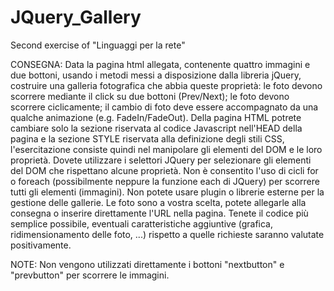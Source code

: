 # JQuery_Gallery
Second exercise of "Linguaggi per la rete"


CONSEGNA:
Data la pagina html allegata, contenente quattro immagini e due bottoni, usando i metodi messi a disposizione dalla libreria jQuery, costruire una galleria fotografica che abbia queste proprietà:
le foto devono scorrere mediante il click su due bottoni (Prev/Next);
le foto devono scorrere ciclicamente;
il cambio di foto deve essere accompagnato da una qualche animazione (e.g. FadeIn/FadeOut).
Della pagina HTML potrete cambiare solo la sezione riservata al codice Javascript nell'HEAD della pagina e la sezione STYLE riservata alla definizione degli stili CSS, l'esercitazione consiste quindi nel manipolare gli elementi del DOM e le loro proprietà.
Dovete utilizzare i selettori JQuery per selezionare gli elementi del DOM che rispettano alcune proprietà. Non è consentito l'uso di cicli for o foreach (possibilmente neppure la funzione each di JQuery) per scorrere tutti gli elementi (immagini). Non potete usare plugin o librerie esterne per la gestione delle gallerie. Le foto sono a vostra scelta, potete allegarle alla consegna o inserire direttamente l'URL nella pagina.
Tenete il codice più semplice possibile, eventuali caratteristiche aggiuntive (grafica, ridimensionamento delle foto, ...) rispetto a quelle richieste saranno valutate positivamente.


NOTE:
Non vengono utilizzati direttamente i bottoni "nextbutton" e "prevbutton" per scorrere le immagini.


